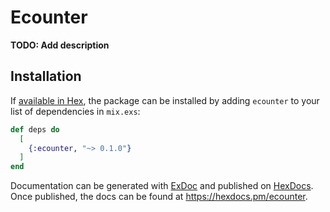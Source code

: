 # Ecounter

**TODO: Add description**

## Installation

If [available in Hex](https://hex.pm/docs/publish), the package can be installed
by adding `ecounter` to your list of dependencies in `mix.exs`:

```elixir
def deps do
  [
    {:ecounter, "~> 0.1.0"}
  ]
end
```

Documentation can be generated with [ExDoc](https://github.com/elixir-lang/ex_doc)
and published on [HexDocs](https://hexdocs.pm). Once published, the docs can
be found at <https://hexdocs.pm/ecounter>.

